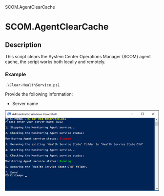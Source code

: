SCOM.AgentClearCache


# SCOM.AgentClearCache


## Description
This script clears the System Center Operations Manager (SCOM) agent cache, the script works both locally and remotely.

### Example
```
.\Clear-HealthService.ps1
```
Provide the following information:

- Server name

![alt text](https://github.com/LeonLaude/SCOM/blob/master/SCOM%20Clear%20Agent%20Cache/Media/Clear-HealthService_example.png)

